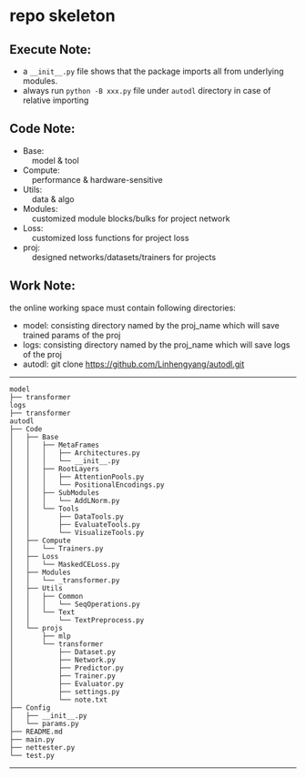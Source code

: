 # repo skeleton  
## Execute Note:  
* a `__init__.py` file shows that the package imports all from underlying modules.  
* always run `python -B xxx.py` file under `autodl` directory in case of relative importing  

## Code Note:
* Base:  
&nbsp;&nbsp;&nbsp;&nbsp;model & tool  
* Compute:  
&nbsp;&nbsp;&nbsp;&nbsp;performance & hardware-sensitive  
* Utils:  
&nbsp;&nbsp;&nbsp;&nbsp;data & algo  
* Modules:  
&nbsp;&nbsp;&nbsp;&nbsp;customized module blocks/bulks for project network  
* Loss:  
&nbsp;&nbsp;&nbsp;&nbsp;customized loss functions for project loss  
* proj:  
&nbsp;&nbsp;&nbsp;&nbsp;designed networks/datasets/trainers for projects  

## Work Note:

the online working space must contain following directories:  
* model: consisting directory named by the proj_name which will save trained params of the proj
* logs: consisting directory named by the proj_name which will save logs of the proj
* autodl: git clone https://github.com/Linhengyang/autodl.git
---
    model
    ├── transformer
    logs
    ├── transformer
    autodl
    ├── Code
    │   ├── Base
    │   │   ├── MetaFrames
    │   │   │   ├── Architectures.py
    │   │   │   └── __init__.py
    │   │   ├── RootLayers
    │   │   │   ├── AttentionPools.py
    │   │   │   └── PositionalEncodings.py
    │   │   ├── SubModules
    │   │   │   └── AddLNorm.py
    │   │   └── Tools
    │   │       ├── DataTools.py
    │   │       ├── EvaluateTools.py
    │   │       └── VisualizeTools.py
    │   ├── Compute
    │   │   └── Trainers.py
    │   ├── Loss
    │   │   └── MaskedCELoss.py
    │   ├── Modules
    │   │   └── _transformer.py
    │   ├── Utils
    │   │   ├── Common
    │   │   │   └── SeqOperations.py
    │   │   └── Text
    │   │       └── TextPreprocess.py
    │   └── projs
    │       ├── mlp
    │       └── transformer
    │           ├── Dataset.py
    │           ├── Network.py
    │           ├── Predictor.py
    │           ├── Trainer.py
    │           ├── Evaluator.py
    │           ├── settings.py
    │           └── note.txt
    ├── Config
    │   ├── __init__.py
    │   └── params.py
    ├── README.md
    ├── main.py
    ├── nettester.py
    └── test.py
---